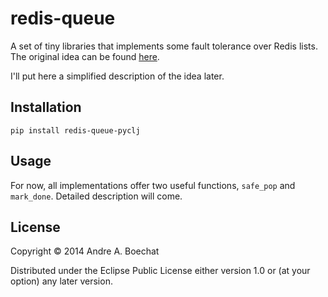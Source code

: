 # redis-queue

A set of tiny libraries that implements some fault tolerance over Redis lists. The
original idea can be found [here](http://antirez.com/post/250).

I'll put here a simplified description of the idea later.

## Installation 

```
pip install redis-queue-pyclj
```

## Usage

For now, all implementations offer two useful functions, `safe_pop` and `mark_done`.
Detailed description will come.

## License

Copyright © 2014 Andre A. Boechat

Distributed under the Eclipse Public License either version 1.0 or (at
your option) any later version.

